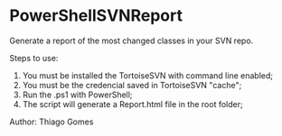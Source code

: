 # PowerShellSVNReport
Generate a report of the most changed classes in your SVN repo.

Steps to use:

1. You must be installed the TortoiseSVN with command line enabled;
2. You must be the credencial saved in TortoiseSVN "cache";
3. Run the .ps1 with PowerShell;
4. The script will generate a Report.html file in the root folder;


Author: Thiago Gomes
